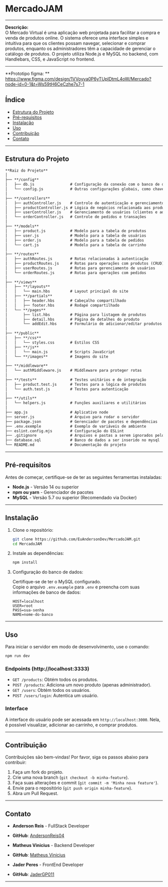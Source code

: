 # MercadoJAM

---

**Descrição:**  
O Mercado Virtual é uma aplicação web projetada para facilitar a compra e venda de produtos online. O sistema oferece uma interface simples e intuitiva para que os clientes possam navegar, selecionar e comprar produtos, enquanto os administradores têm a capacidade de gerenciar o catálogo de produtos. O projeto utiliza Node.js e MySQL no backend, com Handlebars, CSS, e JavaScript no frontend.

---

**Prototipo figma: **
https://www.figma.com/design/1VVoyva0P6yTUpIDtmL4oW/Mercado?node-id=0-1&t=Ws59tH6CeCzhe7s7-1

## Índice

- [Estrutura do Projeto](#estrutura-do-projeto)
- [Pré-requisitos](#pré-requisitos)
- [Instalação](#instalação)
- [Uso](#uso)
- [Contribuição](#contribuição)
- [Contato](#contato)

---

## Estrutura do Projeto

```markdown
**Raiz do Projeto**
│  
├── **/config**  
│   ├── db.js                # Configuração da conexão com o banco de dados  
│   └── config.js            # Outras configurações globais, como chaves de API, etc.  
│  
├── **/controllers**  
│   ├── authController.js    # Controle de autenticação e gerenciamento de sessão  
│   ├── productController.js # Lógica de negócios relacionada aos produtos  
│   ├── userController.js    # Gerenciamento de usuários (clientes e administradores)  
│   └── orderController.js   # Controle de pedidos e transações  
│  
├── **/models**  
│   ├── product.js           # Modelo para a tabela de produtos  
│   ├── user.js              # Modelo para a tabela de usuários  
│   ├── order.js             # Modelo para a tabela de pedidos  
│   └── cart.js              # Modelo para a tabela de carrinho  
│  
├── **/routes**  
│   ├── authRoutes.js        # Rotas relacionadas à autenticação  
│   ├── productRoutes.js     # Rotas para operações com produtos (CRUD)  
│   ├── userRoutes.js        # Rotas para gerenciamento de usuários  
│   └── orderRoutes.js       # Rotas para operações com pedidos  
│  
├── **/views**  
│   ├── **/layouts**  
│   │   └── main.hbs         # Layout principal do site  
│   ├── **/partials**  
│   │   ├── header.hbs       # Cabeçalho compartilhado  
│   │   ├── footer.hbs       # Rodapé compartilhado  
│   └── **/pages**  
│       ├── list.hbs         # Página para listagem de produtos  
│       ├── detail.hbs       # Página de detalhes do produto  
│       └── addEdit.hbs      # Formulário de adicionar/editar produtos  
│  
├── **/public**  
│   ├── **/css**  
│   │   └── styles.css       # Estilos CSS  
│   ├── **/js**  
│   │   └── main.js          # Scripts JavaScript  
│   └── **/images**          # Imagens do site  
│  
├── **/middleware**  
│   └── authMiddleware.js    # Middleware para proteger rotas  
│  
├── **/tests**               # Testes unitários e de integração  
│   ├── product.test.js      # Testes para a lógica de produtos  
│   └── auth.test.js         # Testes para autenticação  
│  
├── **/utils**  
│   └── helpers.js           # Funções auxiliares e utilitários  
│  
├── app.js                   # Aplicativo node
├── server.js                # Arquivo para rodar o servidor   
├── package.json             # Gerenciador de pacotes e dependências  
├── .env.exemple             # Exemplo de variáveis de ambiente
├── eslint.config.mjs        # Configuração do ESLint
├── .gitignore               # Arquivos e pastas a serem ignorados pelo git
├── database.sql             # Banco de dados a ser inserido no mysql
└── README.md                # Documentação do projeto  
```

---

## Pré-requisitos

Antes de começar, certifique-se de ter as seguintes ferramentas instaladas:

- **Node.js** - Versão 14 ou superior
- **npm ou yarn** - Gerenciador de pacotes
- **MySQL** - Versão 5.7 ou superior (Recomendado via Docker)

---

## Instalação

1. Clone o repositório:

    ```bash
    git clone https://github.com/EuAndersonDev/MercadoJAM.git
    cd MercadoJAM
    ```

2. Instale as dependências:

    ```bash
    npm install
    ```

3. Configuração do banco de dados:

    Certifique-se de ter o MySQL configurado.  
    Copie o arquivo `.env.example` para `.env` e preencha com suas informações de banco de dados:

    ```plaintext
    HOST=localhost
    USER=root
    PASS=sua-senha
    NAME=nome-do-banco
    ```

---

## Uso

Para iniciar o servidor em modo de desenvolvimento, use o comando:

```bash
npm run dev
```

### Endpoints (http://localhost:3333)

- `GET /products`: Obtém todos os produtos.
- `POST /products`: Adiciona um novo produto (apenas administrador).
- `GET /users`: Obtém todos os usuários.
- `POST /users/login`: Autentica um usuário.

### Interface

A interface do usuário pode ser acessada em `http://localhost:3000`. Nela, é possível visualizar, adicionar ao carrinho, e comprar produtos.

---

## Contribuição

Contribuições são bem-vindas! Por favor, siga os passos abaixo para contribuir:

1. Faça um fork do projeto.
2. Crie uma nova branch (`git checkout -b minha-feature`).
3. Faça suas alterações e commit (`git commit -m 'Minha nova feature'`).
4. Envie para o repositório (`git push origin minha-feature`).
5. Abra um Pull Request.

---

## Contato

- **Anderson Reis** - FullStack Developer
- **GitHub**: [AndersonReis04](https://github.com/EuAndersonDev)

- **Matheus Vinicius** - Backend Developer
- **GitHub**: [Matheus Vinicius](https://github.com/matheusviniciusbrito)

- **Jader Peres** - FrontEnd Developer
- **GitHub**: [JaderGP011](https://github.com/JaderGP011)
---
